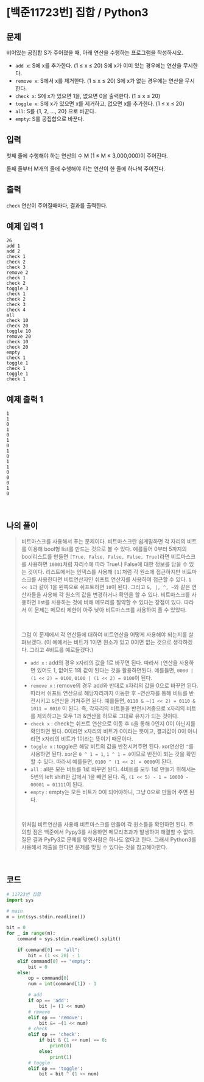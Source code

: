 # [백준11723번] 집합 / Python3

## 문제

비어있는 공집합 S가 주어졌을 때, 아래 연산을 수행하는 프로그램을 작성하시오.

- `add x`: S에 x를 추가한다. (1 ≤ x ≤ 20) S에 x가 이미 있는 경우에는 연산을 무시한다.
- `remove x`: S에서 x를 제거한다. (1 ≤ x ≤ 20) S에 x가 없는 경우에는 연산을 무시한다.
- `check x`: S에 x가 있으면 1을, 없으면 0을 출력한다. (1 ≤ x ≤ 20)
- `toggle x`: S에 x가 있으면 x를 제거하고, 없으면 x를 추가한다. (1 ≤ x ≤ 20)
- `all`: S를 {1, 2, ..., 20} 으로 바꾼다.
- `empty`: S를 공집합으로 바꾼다. 

## 입력

첫째 줄에 수행해야 하는 연산의 수 M (1 ≤ M ≤ 3,000,000)이 주어진다.

둘째 줄부터 M개의 줄에 수행해야 하는 연산이 한 줄에 하나씩 주어진다.

## 출력

`check` 연산이 주어질때마다, 결과를 출력한다.

## 예제 입력 1

```
26
add 1
add 2
check 1
check 2
check 3
remove 2
check 1
check 2
toggle 3
check 1
check 2
check 3
check 4
all
check 10
check 20
toggle 10
remove 20
check 10
check 20
empty
check 1
toggle 1
check 1
toggle 1
check 1
```

## 예제 출력 1

```
1
1
0
1
0
1
0
1
0
1
1
0
0
0
1
0
```

<br>

## 나의 풀이

> 비트마스크를 사용해서 푸는 문제이다. 비트마스크란 쉽게말하면 각 자리의 비트를 이용해 bool형 list를 만드는 것으로 볼 수 있다. 예를들어 0부터 5까지의 bool리스트를 만들면 `[True, False, False, False, True]`라면 비트마스크를 사용하면 `10001`처럼 자리수에 따라 True나 False에 대한 정보를 담을 수 있는 것이다. 리스트에서는 인덱스를 사용해 `[1]`처럼 각 원소에 접근하지만 비트마스크를 사용한다면 비트연산자인 쉬프트 연산자를 사용하여 접근할 수 있다.  `1 << 1`과 같이 1을 왼쪽으로 쉬프트하면 `10`이 된다. 그리고 `&, |, ^, ~`와 같은 연산자들을 사용해 각 원소의 값을 변경하거나 확인을 할 수 있다. 비트마스크를 사용하면 list를 사용하는 것에 비해 메모리를 절약할 수 있다는 장점이 있다. 따라서 이 문제는 메모리 제한이 아주 낮아 비트마스크를 사용하여 풀 수 있었다.
>
> <br>
>
> 그럼 이 문제에서 각 연산들에 대하여 비트연산을 어떻게 사용해야 되는지를 살펴보겠다. (이 예에서는 비트가 1이면 원소가 있고 0이면 없는 것으로 생각하겠다. 그리고 4비트를 예로들겠다.)
>
> - `add x` : add의 경우 x자리의 값을 1로 바꾸면 된다. 따라서 `|`연산을 사용하면 있어도 1, 없어도 1의 값이 된다는 것을 활용하면된다. 예를들면, `0000 | (1 << 2) = 0100`, `0100 | (1 << 2) = 0100`이 된다.
> - `remove x` : remove의 경우 add와 반대로 x자리의 값을 0으로 바꾸면 된다. 따라서 쉬프트 연산으로 해당자리까지 이동한 후 `~`연산자를 통해 비트를 반전시키고 `&`연산을 거쳐주면 된다. 예를들면, `0110 & ~(1 << 2) = 0110 & 1011 = 0010` 이 된다. 즉, 각자리의 비트들을 반전시켜줌으로 x자리의 비트를 제외하고는 모두 1과 &연산을 하므로 그대로 유지가 되는 것이다.
> - `check x` : check는 쉬프트 연산으로 이동 후 `&`을 통해 0인지 0이 아닌지를 확인하면 된다. 0이라면 x자리의 비트가 0이라는 뜻이고, 결과값이 0이 아니라면 x자리의 비트가 1이라는 뜻이기 때문이다.
> - `toggle x` : toggle은 해당 비트의 값을 반전시켜주면 된다. xor연산인 `^`를 사용하면 된다. xor은 `0 ^ 1 = 1`, `1 ^ 1 = 0`이므로 반전이 되는 것을 확인할 수 있다. 따라서 예를들면, `0100 ^ (1 << 2) = 0000`이 된다.
> - `all` : all은 모든 비트를 1로 바꾸면 된다. 4비트를 모두 1로 만들기 위해서는 5번의 left shift한 값에서 1을 빼면 된다. 즉, `(1 << 5) - 1 = 10000 - 00001 = 01111`이 된다.
> - `empty` : empty는 모든 비트가 0이 되어야하니, 그냥 0으로 만들어 주면 된다.
>
> <br>
>
> 위처럼 비트연산을 사용해 비트마스크를 만들어 각 원소들을 확인하면 된다. 주의할 점은 백준에서 Pypy3를 사용하면 메모리초과가 발생하여 해결할 수 없다. 질문 결과 PyPy3로 문제를 맞힌사람은 하나도 없다고 한다. 그래서 Python3를 사용해서 제출을 한다면 문제를 맞힐 수 있다는 것을 참고해야한다.

<br>

## 코드

```python
# 11723번 집합
import sys

# main
m = int(sys.stdin.readline())

bit = 0
for _ in range(m):
    command = sys.stdin.readline().split()

    if command[0] == "all":
        bit = (1 << 20) - 1
    elif command[0] == "empty":
        bit = 0
    else:
        op = command[0]
        num = int(command[1]) - 1

        # add
        if op == 'add':
            bit |= (1 << num)
        # remove
        elif op == 'remove':
            bit &= ~(1 << num)
        # check
        elif op == 'check':
            if bit & (1 << num) == 0:
                print(0)
            else:
                print(1)
        # toggle
        elif op == 'toggle':
            bit = bit ^ (1 << num)

```

 